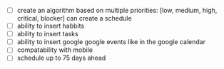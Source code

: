 - [ ] create an algorithm based on multiple priorities: [low, medium, high, critical, blocker] can create a schedule
- [ ] ability to insert habbits
- [ ] ability to insert tasks
- [ ] ability to insert google google events like in the google calendar
- [ ] compatability with mobile
- [ ] schedule up to 75 days ahead
